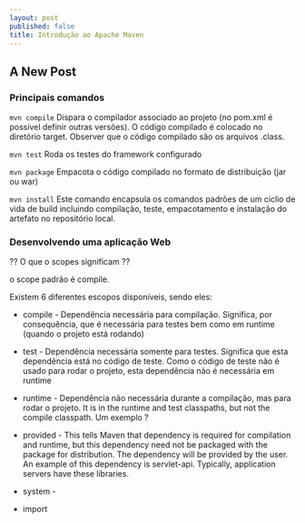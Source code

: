 ```yaml
---
layout: post
published: false
title: Introdução ao Apache Maven
---
```

## A New Post

### Principais comandos

`mvn compile`
Dispara o compilador associado ao projeto (no pom.xml é possível definir outras versões).
O código compilado é colocado no diretório target. Observer que o código compilado são os arquivos .class.

`mvn test`
Roda os testes do framework configurado

`mvn package`
Empacota o código compilado no formato de distribuição (jar ou war) 

`mvn install`
Este comando encapsula os comandos padrões de um ciclio de vida de build incluindo compilação, teste, empacotamento e instalação do artefato no repositório local.

### Desenvolvendo uma aplicação Web


?? O que o scopes significam ??

o scope padrão é compile.

Existem 6 diferentes escopos disponíveis, sendo eles:

* compile - Dependência necessária para compilação. Significa, por consequência, que é necessária para testes bem como em runtime (quando o projeto está rodando)

* test - Dependência necessária somente para testes. Significa que esta dependência está no código de teste. Como o código de teste não é usado para rodar o projeto, esta dependência não é necessária em runtime

* runtime - Dependência não necessária durante a compilação, mas para rodar o projeto.  It is in the runtime and test classpaths, but not the compile classpath. Um exemplo ?

* provided - This tells Maven that dependency is required for compilation and runtime,
but this dependency need not be packaged with the package for distribution.
The dependency will be provided by the user. An example of this dependency is
servlet-api. Typically, application servers have these libraries.

* system - 

* import
